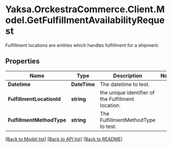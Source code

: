 # Yaksa.OrckestraCommerce.Client.Model.GetFulfillmentAvailabilityRequest
Fulfillment locations are entities which handles fulfillment for a shipment.

## Properties

Name | Type | Description | Notes
------------ | ------------- | ------------- | -------------
**Datetime** | **DateTime** | The datetime to test. | 
**FulfillmentLocationId** | **string** | the unique identifier of the Fulfillment location. | 
**FulfillmentMethodType** | **string** | The FulfillmentMethodType to test. | 

[[Back to Model list]](../README.md#documentation-for-models) [[Back to API list]](../README.md#documentation-for-api-endpoints) [[Back to README]](../README.md)

